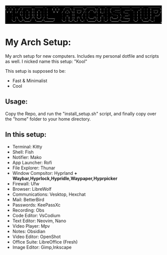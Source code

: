 ![alt text](image.png "Image")

# My Arch Setup:
My arch setup for new computers. Includes my personal dotfile and scripts as well.
I nicked name this setup: "Kool"

This setup is supposed to be:
- Fast & Minimalist
- Cool

## Usage:
Copy the Repo, and run the "install_setup.sh" script, and finally copy over the "home" folder to your
home directory.

## In this setup:
- Terminal: 		Kitty
- Shell:		Fish
- Notifier:		Mako
- App Launcher:		Rofi
- File Explorer:	Thunar
- Window Compsitor: 	Hyprland **+ Waybar,Hyprlock,Hypridle,Waypaper,Hyprpicker**
- Firewall:		Ufw
- Browser: 		LibreWolf
- Communications: 	Vesktop, Hexchat
- Mail: 		BetterBird
- Passwords: 		KeePassXc
- Recording:		Obs
- Code Editor:		VsCodium
- Text Editor:		Neovim, Nano
- Video Player:		Mpv
- Notes:		Obsidian
- Video Editor:		OpenShot
- Office Suite:		LibreOffice (Fresh)
- Image Editor:		Gimp,Inkscape
